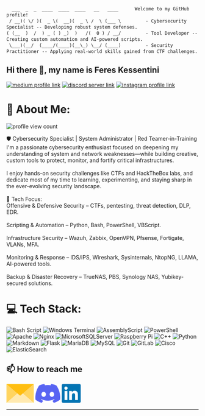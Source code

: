 ```
  ___  _  _  ____  ____  ____   __   ____      Welcome to my GitHub profile!          
 / __)( \/ )(  _ \(  __)(  _ \ /  \ (___ \         - Cybersecurity Specialist -- Developing robust system defenses.
( (__  )  /  ) _ ( ) _)  )   /(  0 ) / __/         - Tool Developer -- Creating custom automation and AI-powered scripts.
 \___)(__/  (____/(____)(__\_) \__/ (____)         - Security Practitioner -- Applying real-world skills gained from CTF challenges.

```
## Hi there 👋, my name is Feres Kessentini

[![medium profile link](https://img.shields.io/badge/Medium-12100E?style=for-the-badge&logo=medium&logoColor=white)](https://medium.com/@feres-kessentini)
[![discord server link](https://img.shields.io/badge/Discord-7289DA?style=for-the-badge&logo=discord&logoColor=white)](https://discord.gg/rwsZQZ9v)
[![instagram profile link](https://img.shields.io/badge/Instagram-E4405F?style=for-the-badge&logo=instagram&logoColor=white)](https://instagram.com/feres12)





# 💫 About Me:

![profile view count](https://komarev.com/ghpvc/?username=cyberG33k02) <br>

🛡️ Cybersecurity Specialist | System Administrator | Red Teamer-in-Training<br>I'm a passionate cybersecurity enthusiast focused on deepening my understanding of system and network weaknesses—while building creative, custom tools to protect, monitor, and fortify critical infrastructures.<br><br>I enjoy hands-on security challenges like CTFs and HackTheBox labs, and dedicate most of my time to learning, experimenting, and staying sharp in the ever-evolving security landscape.<br><br>🧰 Tech Focus:<br>Offensive & Defensive Security – CTFs, pentesting, threat detection, DLP, EDR.<br><br>Scripting & Automation – Python, Bash, PowerShell, VBScript.<br><br>Infrastructure Security – Wazuh, Zabbix, OpenVPN, Pfsense, Fortigate, VLANs, MFA.<br><br>Monitoring & Response – IDS/IPS, Wireshark, Sysinternals, NtopNG, LLAMA, AI-powered tools.<br><br>Backup & Disaster Recovery – TrueNAS, PBS, Synology NAS, Yubikey-secured solutions.


# 💻 Tech Stack:
![Bash Script](https://img.shields.io/badge/bash_script-%23121011.svg?style=for-the-badge&logo=gnu-bash&logoColor=white) ![Windows Terminal](https://img.shields.io/badge/Windows%20Terminal-%234D4D4D.svg?style=for-the-badge&logo=windows-terminal&logoColor=white) ![AssemblyScript](https://img.shields.io/badge/assembly%20script-%23000000.svg?style=for-the-badge&logo=assemblyscript&logoColor=white) ![PowerShell](https://img.shields.io/badge/PowerShell-%235391FE.svg?style=for-the-badge&logo=powershell&logoColor=white) ![Apache](https://img.shields.io/badge/apache-%23D42029.svg?style=for-the-badge&logo=apache&logoColor=white) ![Nginx](https://img.shields.io/badge/nginx-%23009639.svg?style=for-the-badge&logo=nginx&logoColor=white) ![MicrosoftSQLServer](https://img.shields.io/badge/Microsoft%20SQL%20Server-CC2927?style=for-the-badge&logo=microsoft%20sql%20server&logoColor=white) ![Raspberry Pi](https://img.shields.io/badge/-Raspberry_Pi-C51A4A?style=for-the-badge&logo=Raspberry-Pi) ![C++](https://img.shields.io/badge/c++-%2300599C.svg?style=for-the-badge&logo=c%2B%2B&logoColor=white) ![Python](https://img.shields.io/badge/python-3670A0?style=for-the-badge&logo=python&logoColor=ffdd54) ![Markdown](https://img.shields.io/badge/markdown-%23000000.svg?style=for-the-badge&logo=markdown&logoColor=white) ![Flask](https://img.shields.io/badge/flask-%23000.svg?style=for-the-badge&logo=flask&logoColor=white) ![MariaDB](https://img.shields.io/badge/MariaDB-003545?style=for-the-badge&logo=mariadb&logoColor=white) ![MySQL](https://img.shields.io/badge/mysql-4479A1.svg?style=for-the-badge&logo=mysql&logoColor=white) ![Git](https://img.shields.io/badge/git-%23F05033.svg?style=for-the-badge&logo=git&logoColor=white) ![GitLab](https://img.shields.io/badge/gitlab-%23181717.svg?style=for-the-badge&logo=gitlab&logoColor=white) ![Cisco](https://img.shields.io/badge/cisco-%23049fd9.svg?style=for-the-badge&logo=cisco&logoColor=black) ![ElasticSearch](https://img.shields.io/badge/-ElasticSearch-005571?style=for-the-badge&logo=elasticsearch)

## 📫 How to reach me
[<img src="assets/envelope.png" height="50px">](mailto:feressch@gmail.com)
[<img src="assets/discord.png" height="50px">](https://discord.gg/rwsZQZ9v)
[<img src="assets/LinkedIn.png" height="50px">](https://www.linkedin.com/in/feres-kessentini/)

---

